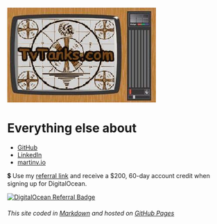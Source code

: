 ![TvTanks.com Logo](/assets/images/tvtanktv.JPG)

# Everything else about

* [GitHub](https://github.com/martinvicknair)  
* [LinkedIn](https://linkedin.com/in/martinvicknair)  
* [martinv.io](https://martinv.io)  

💲 Use my [referral link](https://www.digitalocean.com/?refcode=a909a04f3d01&utm_campaign=Referral_Invite&utm_medium=Referral_Program&utm_source=badge) and receive a $200, 60-day account credit when signing up for DigitalOcean.  

[![DigitalOcean Referral Badge](https://web-platforms.sfo2.digitaloceanspaces.com/WWW/Badge%203.svg)](https://www.digitalocean.com/?refcode=a909a04f3d01&utm_campaign=Referral_Invite&utm_medium=Referral_Program&utm_source=badge)  

###### This site coded in [Markdown](https://github.com/martinvicknair/tvtanks.com/blob/main/index.md?plain=1) and hosted on [GitHub Pages](https://github.com/martinvicknair/tvtanks.com)
